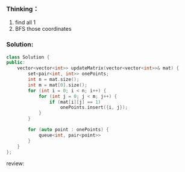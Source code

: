 ### Thinking：
1. find all 1
2. BFS those coordinates
### Solution:

```cpp
class Solution {
public:
	vector<vector<int>> updateMatrix(vector<vector<int>>& mat) {
		set<pair<int, int>> onePoints;
		int n = mat.size();
		int m = mat[0].size();
		for (int i = 0; i < n; i++) {
			for (int j = 0; j < m; j++) {
				if (mat[i][j] == 1)
					onePoints.insert({i, j});
			}
		}

		for (auto point : onePoints) {
			queue<int, pair<point>>
		}
	}
};
```

review: